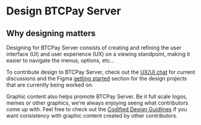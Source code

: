 # Design BTCPay Server

## Why designing matters

Designing for BTCPay Server consists of creating and refining the user interface (UI) and user experience (UX) on a viewing standpoint, making it easier to navigate the menus, options, etc...

To contribute design to BTCPay Server, check out the [UX/UI chat](https://chat.btcpayserver.org/btcpayserver/channels/ux-ui) for current discussions and the Figma [getting started](https://www.figma.com/file/C7Xyq0FlxgFW8vaBr8ht1z/BTCPAY?node-id=1766%3A1005) section for the design projects that are currently being worked on.

Graphic content also helps promote BTCPay Server. Be it full scale logos, memes or other graphics, we're always enjoying seeng what contributors come up with.
Feel free to check out the [Codified Design Guidlines](https://design.btcpayserver.org/) if you want consistency with graphic content created by other contributors.
